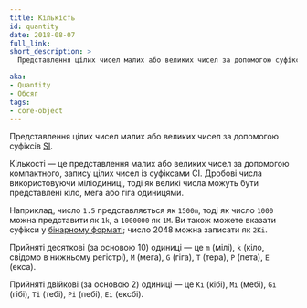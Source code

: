 ```yaml
---
title: Кількість
id: quantity
date: 2018-08-07
full_link:
short_description: >
  Представлення цілих чисел малих або великих чисел за допомогою суфіксів [SI](https://en.wikipedia.org/wiki/International_System_of_Units).

aka: 
- Quantity
- Обсяг
tags:
- core-object
---
```


Представлення цілих чисел малих або великих чисел за допомогою суфіксів [SI](https://en.wikipedia.org/wiki/International_System_of_Units).

<!--more-->

Кількості — це представлення малих або великих чисел за допомогою компактного, запису цілих чисел із суфіксами СІ. Дробові числа використовуючи міліодиниці, тоді як великі числа можуть бути представлені кіло, мега або гіга одиницями.

Наприклад, число `1.5` представляється як `1500m`, тоді як число `1000` можна представити як `1k`, а `1000000` як `1M`. Ви також можете вказати суфікси у [бінарному форматі](https://en.wikipedia.org/wiki/Binary_prefix); число 2048 можна записати як `2Ki`.

Прийняті десяткові (за основою 10) одиниці — це `m` (мілі), `k` (кіло, свідомо в нижньому регістрі), `M` (мега), `G` (гіга), `T` (тера), `P` (пета), `E` (екса).

Прийняті двійкові (за основою 2) одиниці — це `Ki` (кібі), `Mi` (мебі), `Gi` (гібі), `Ti` (тебі), `Pi` (пебі), `Ei` (ексбі).
